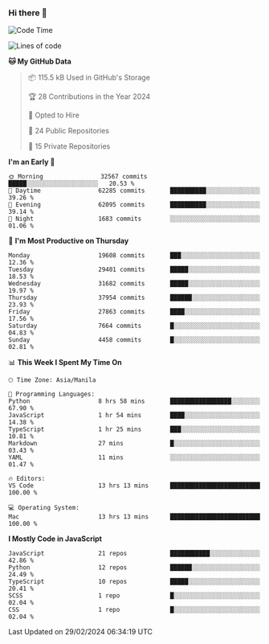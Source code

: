 ### Hi there 👋

<!--START_SECTION:waka-->
![Code Time](http://img.shields.io/badge/Code%20Time-592%20hrs%205%20mins-blue)

![Lines of code](https://img.shields.io/badge/From%20Hello%20World%20I%27ve%20Written-63.1%20million%20lines%20of%20code-blue)

**🐱 My GitHub Data** 

> 📦 115.5 kB Used in GitHub's Storage 
 > 
> 🏆 28 Contributions in the Year 2024
 > 
> 💼 Opted to Hire
 > 
> 📜 24 Public Repositories 
 > 
> 🔑 15 Private Repositories 
 > 
**I'm an Early 🐤** 

```text
🌞 Morning                32567 commits       █████░░░░░░░░░░░░░░░░░░░░   20.53 % 
🌆 Daytime                62285 commits       ██████████░░░░░░░░░░░░░░░   39.26 % 
🌃 Evening                62095 commits       ██████████░░░░░░░░░░░░░░░   39.14 % 
🌙 Night                  1683 commits        ░░░░░░░░░░░░░░░░░░░░░░░░░   01.06 % 
```
📅 **I'm Most Productive on Thursday** 

```text
Monday                   19608 commits       ███░░░░░░░░░░░░░░░░░░░░░░   12.36 % 
Tuesday                  29401 commits       █████░░░░░░░░░░░░░░░░░░░░   18.53 % 
Wednesday                31682 commits       █████░░░░░░░░░░░░░░░░░░░░   19.97 % 
Thursday                 37954 commits       ██████░░░░░░░░░░░░░░░░░░░   23.93 % 
Friday                   27863 commits       ████░░░░░░░░░░░░░░░░░░░░░   17.56 % 
Saturday                 7664 commits        █░░░░░░░░░░░░░░░░░░░░░░░░   04.83 % 
Sunday                   4458 commits        █░░░░░░░░░░░░░░░░░░░░░░░░   02.81 % 
```


📊 **This Week I Spent My Time On** 

```text
🕑︎ Time Zone: Asia/Manila

💬 Programming Languages: 
Python                   8 hrs 58 mins       █████████████████░░░░░░░░   67.90 % 
JavaScript               1 hr 54 mins        ████░░░░░░░░░░░░░░░░░░░░░   14.38 % 
TypeScript               1 hr 25 mins        ███░░░░░░░░░░░░░░░░░░░░░░   10.81 % 
Markdown                 27 mins             █░░░░░░░░░░░░░░░░░░░░░░░░   03.43 % 
YAML                     11 mins             ░░░░░░░░░░░░░░░░░░░░░░░░░   01.47 % 

🔥 Editors: 
VS Code                  13 hrs 13 mins      █████████████████████████   100.00 % 

💻 Operating System: 
Mac                      13 hrs 13 mins      █████████████████████████   100.00 % 
```

**I Mostly Code in JavaScript** 

```text
JavaScript               21 repos            ███████████░░░░░░░░░░░░░░   42.86 % 
Python                   12 repos            ██████░░░░░░░░░░░░░░░░░░░   24.49 % 
TypeScript               10 repos            █████░░░░░░░░░░░░░░░░░░░░   20.41 % 
SCSS                     1 repo              █░░░░░░░░░░░░░░░░░░░░░░░░   02.04 % 
CSS                      1 repo              █░░░░░░░░░░░░░░░░░░░░░░░░   02.04 % 
```




 Last Updated on 29/02/2024 06:34:19 UTC
<!--END_SECTION:waka-->
